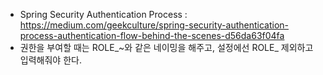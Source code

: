 - Spring Security Authentication Process : https://medium.com/geekculture/spring-security-authentication-process-authentication-flow-behind-the-scenes-d56da63f04fa
- 권한을 부여할 때는 ROLE_~와 같은 네이밍을 해주고, 설정에선 ROLE_ 제외하고 입력해줘야 한다. 
